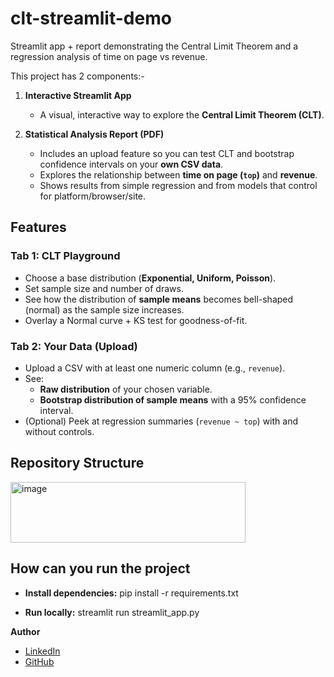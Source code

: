 # clt-streamlit-demo
Streamlit app + report demonstrating the Central Limit Theorem and a regression analysis of time on page vs revenue.

This project has 2 components:- 

1. **Interactive Streamlit App**  
   - A visual, interactive way to explore the **Central Limit Theorem (CLT)**.  

2. **Statistical Analysis Report (PDF)**
   - Includes an upload feature so you can test CLT and bootstrap confidence intervals on your **own CSV data**. 
   - Explores the relationship between **time on page (`top`)** and **revenue**.  
   - Shows results from simple regression and from models that control for platform/browser/site.

  
## Features

### Tab 1: CLT Playground
- Choose a base distribution (**Exponential, Uniform, Poisson**).  
- Set sample size and number of draws.  
- See how the distribution of **sample means** becomes bell-shaped (normal) as the sample size increases.  
- Overlay a Normal curve + KS test for goodness-of-fit.

### Tab 2: Your Data (Upload)
- Upload a CSV with at least one numeric column (e.g., `revenue`).  
- See:
  - **Raw distribution** of your chosen variable.  
  - **Bootstrap distribution of sample means** with a 95% confidence interval. 
- (Optional) Peek at regression summaries (`revenue ~ top`) with and without controls.


##  Repository Structure


<img width="376" height="97" alt="image" src="https://github.com/user-attachments/assets/2a89dc2e-be85-4927-a9d2-07db2a886bce" />


## How can you run the project

- **Install dependencies:**
  pip install -r requirements.txt
  
- **Run locally:**
  streamlit run streamlit_app.py  


**Author**
- [LinkedIn](https://www.linkedin.com/in/prashanttrivedi370/)
- [GitHub](https://github.com/160303105370)
